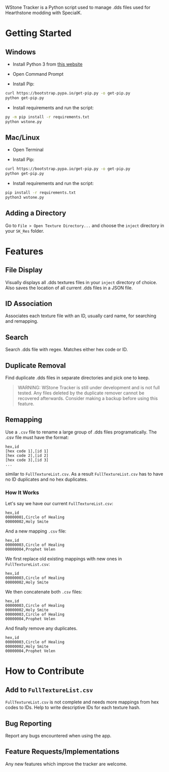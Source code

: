 WStone Tracker is a Python script used to manage .dds files used for Hearthstone modding with SpecialK.

# Getting Started

## Windows

* Install Python 3 from [this website](https://www.python.org/downloads/windows/)

* Open Command Prompt

* Install Pip:

```bash
curl https://bootstrap.pypa.io/get-pip.py -o get-pip.py
python get-pip.py
```

* Install requirements and run the script:

```bash
py -m pip install -r requirements.txt
python wstone.py
```

## Mac/Linux

* Open Terminal

* Install Pip:

```bash
curl https://bootstrap.pypa.io/get-pip.py -o get-pip.py
python get-pip.py
```

* Install requirements and run the script:

```bash
pip install -r requirements.txt
python3 wstone.py
```

## Adding a Directory

Go to `File > Open Texture Directory...` and choose the `inject` directory in your `SK_Res` folder.

# Features

## File Display

Visually displays all .dds textures files in your `inject` directory of choice. Also saves the location of all current .dds files in a JSON file.

## ID Association

Associates each texture file with an ID, usually card name, for searching and remapping.

## Search

Search .dds file with regex. Matches either hex code or ID.

## Duplicate Removal

Find duplicate .dds files in separate directories and pick one to keep.

> WARNING: WStone Tracker is still under development and is not full tested. Any files deleted by the duplicate remover cannot be recovered afterwards. Consider making a backup before using this feature.

## Remapping

Use a `.csv` file to rename a large group of .dds files programatically. The .csv file must have the format:

```csv
hex,id
[hex code 1],[id 1]
[hex code 2],[id 2]
[hex code 3],[id 3]
...
```

similar to `FullTextureList.csv`. As a result `FullTextureList.csv` has to have no ID duplicates and no hex duplicates. 

### How It Works

Let's say we have our current `FullTextureList.csv`:

```csv
hex,id
00000001,Circle of Healing
00000002,Holy Smite
```

And a new mapping `.csv` file:

```csv
hex,id
00000003,Circle of Healing
00000004,Prophet Velen
```

We first replace old existing mappings with new ones in `FullTextureList.csv`:

```csv
hex,id
00000003,Circle of Healing
00000002,Holy Smite
```

We then concatenate both `.csv` files:

```csv
hex,id
00000003,Circle of Healing
00000002,Holy Smite
00000003,Circle of Healing
00000004,Prophet Velen
```

And finally remove any duplicates.

```csv
hex,id
00000003,Circle of Healing
00000002,Holy Smite
00000004,Prophet Velen
```

# How to Contribute

## Add to `FullTextureList.csv`

`FullTextureList.csv` is not complete and needs more mappings from hex codes to IDs. Help to write descriptive IDs for each texture hash.

## Bug Reporting

Report any bugs encountered when using the app.

## Feature Requests/Implementations

Any new features which improve the tracker are welcome.

